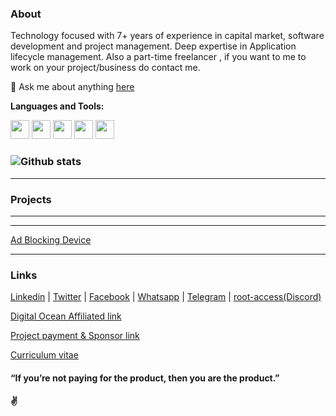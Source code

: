 ### About

Technology focused with 7+ years of experience in capital market, software development and project management. Deep expertise in Application lifecycle management. Also a part-time freelancer , if you want to me to work on your project/business do contact me.

💬 Ask me about anything [here](https://wa.me/message/44OBR2ND4KVQI1)


**Languages and Tools:**  

<code><img height="30" src="https://upload.wikimedia.org/wikipedia/commons/thumb/0/0d/C_Sharp_wordmark.svg/800px-C_Sharp_wordmark.svg.png"></code>
<code><img height="30" src="https://image.shutterstock.com/image-photo/image-260nw-684826648.jpg"></code>
<code><img height="30" src="https://upload.wikimedia.org/wikipedia/commons/thumb/9/99/Unofficial_JavaScript_logo_2.svg/512px-Unofficial_JavaScript_logo_2.svg.png"></code>
<code><img height="30" src="https://ih1.redbubble.net/image.109336620.1604/st,small,845x845-pad,1000x1000,f8f8f8.jpg"></code>
<code><img height="30" src="https://upload.wikimedia.org/wikipedia/commons/thumb/c/c3/Python-logo-notext.svg/768px-Python-logo-notext.svg.png"></code>    

### ![Github stats](https://github-readme-stats.vercel.app/api?username=1ramkrishnan&count_private=true&hide=prs,issues)
---
### Projects

---
---

[Ad Blocking Device](https://github.com/1ramkrishnan/1Ramkrishnan.github.io/blob/master/adblocking.md)

---
### Links

[Linkedin](https://www.linkedin.com/in/1ramkrishnan) | 
[Twitter](https://twitter.com/1rkthevar) | 
[Facebook](https://www.facebook.com/ramkrishnan.thevar) | 
[Whatsapp](https://wa.me/message/44OBR2ND4KVQI1) | 
[Telegram](https://t.me/rkthevar1) | 
[root-access(Discord)](https://discord.gg/nPFbdrP3)

[Digital Ocean Affiliated link](https://m.do.co/c/ae0ed06d6ce2)

[Project payment & Sponsor link](https://rzp.io/l/rkSoftwares)

[Curriculum vitae](https://drive.google.com/file/d/12w1osvd-fb0uepgmTN414NOTrXZlGwxQ/view)


#### “If you’re not paying for the product, then you are the product.”
#### ✌️



